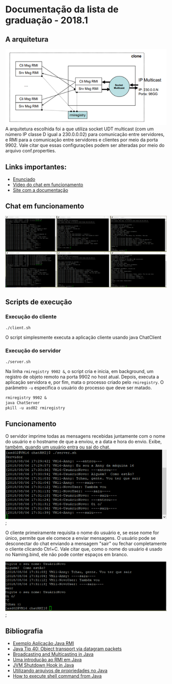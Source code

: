 # Documentação da lista de graduação - 2018.1



## A arquitetura
![diagrama](images/diagrama.png)
A arquitetura escolhida foi a que utiliza socket UDT multicast (com um número IP classe D igual a 230.0.0.02) para comunicação entre servidores, e RMI para a comunicação entre servidores e clientes por meio da porta 9902. Vale citar que essas configurações podem ser alteradas por meio do arquivo conf.properties.

## Links importantes:
- [Enunciado](http://152.92.236.11/~asd02/assets/sd-20172-l1-grad.pdf)
- [Vídeo do chat em funcionamento](https://www.youtube.com/watch?v=cZYR-r8cv8Q&feature=youtu.be)
- [Site com a documentação](http://152.92.236.11/~asd02/)

## Chat em funcionamento
![chat em funcionamento](images/chat-em-funcionamento.png)

## Scripts de execução
### Execução do cliente
```
./client.sh
```
O script simplesmente executa a aplicação cliente usando java ChatClient
### Execução do servidor 
```
./server.sh
```
Na linha ```rmiregistry 9902 &```, o script cria e inicia, em background, um registro de objeto remoto na porta 9902 no host atual. Depois, executa a aplicação servidora e, por fim, mata o processo criado pelo ```rmiregistry```. O parâmetro ```-u``` especifica o usuário do processo que deve ser matado.
```
rmiregistry 9902 &
java ChatServer
pkill -u asd02 rmiregistry
```

## Funcionamento
O servidor imprime todas as mensagens recebidas juntamente com o nome do usuário e o hostname de que a enviou, e a data e hora do envio. Exibe, também, quando um usuário entra ou sai do chat. 
![server](images/server.png);

O cliente primeiramente requisita o nome do usuário e, se esse nome for único, permite que ele comece a enviar mensagens. O usuário pode se desconectar do chat enviando a mensagem "sair" ou fechar completamente o cliente clicando Ctrl+C. Vale citar que, como o nome do usuário é usado no Naming.bind, ele não pode conter espaços em branco. 

![client](images/client.png);

## Bibliografia
- [Exemplo Aplicação Java RMI](https://www.youtube.com/watch?v=tLtTWY6JqNo)
- [Java Tip 40: Object transport via datagram packets](https://www.javaworld.com/article/2077539/learn-java/java-tip-40--object-transport-via-datagram-packets.html)
- [Broadcasting and Multicasting in Java](http://www.baeldung.com/java-broadcast-multicast)
- [Uma introdução ao RMI em Java](https://www.devmedia.com.br/uma-introducao-ao-rmi-em-java/28681)
- [JVM Shutdown Hook in Java](https://www.geeksforgeeks.org/jvm-shutdown-hook-java/)
- [Utilizando arquivos de propriedades no Java](https://www.devmedia.com.br/utilizando-arquivos-de-propriedades-no-java/25546)
- [How to execute shell command from Java](https://www.mkyong.com/java/how-to-execute-shell-command-from-java/)
